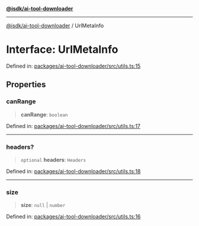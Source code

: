 [**@isdk/ai-tool-downloader**](../README.md)

***

[@isdk/ai-tool-downloader](../globals.md) / UrlMetaInfo

# Interface: UrlMetaInfo

Defined in: [packages/ai-tool-downloader/src/utils.ts:15](https://github.com/isdk/ai-tool-download.js/blob/a6010246fb9c1159eaba313faa1f5d4252f9f418/src/utils.ts#L15)

## Properties

### canRange

> **canRange**: `boolean`

Defined in: [packages/ai-tool-downloader/src/utils.ts:17](https://github.com/isdk/ai-tool-download.js/blob/a6010246fb9c1159eaba313faa1f5d4252f9f418/src/utils.ts#L17)

***

### headers?

> `optional` **headers**: `Headers`

Defined in: [packages/ai-tool-downloader/src/utils.ts:18](https://github.com/isdk/ai-tool-download.js/blob/a6010246fb9c1159eaba313faa1f5d4252f9f418/src/utils.ts#L18)

***

### size

> **size**: `null` \| `number`

Defined in: [packages/ai-tool-downloader/src/utils.ts:16](https://github.com/isdk/ai-tool-download.js/blob/a6010246fb9c1159eaba313faa1f5d4252f9f418/src/utils.ts#L16)
